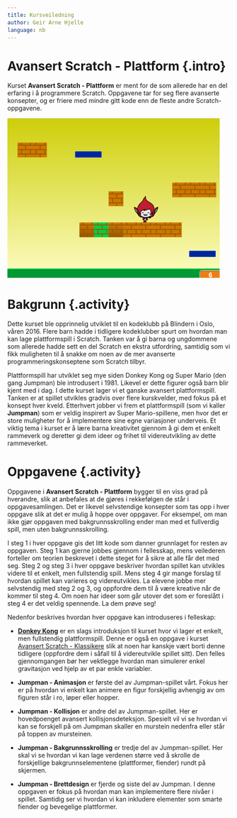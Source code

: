 ```yaml
---
title: Kursveiledning
author: Geir Arne Hjelle
language: nb
---
```



# Avansert Scratch - Plattform {.intro}

Kurset __Avansert Scratch - Plattform__ er ment for de som allerede har en del
erfaring i å programmere Scratch. Oppgavene tar for seg flere avanserte
konsepter, og er friere med mindre gitt kode enn de fleste andre
Scratch-oppgavene.

![Bilde av et plattform spill](kurs_avansert_scratch_plattform.png)


# Bakgrunn {.activity}

Dette kurset ble opprinnelig utviklet til en kodeklubb på Blindern i Oslo,
våren 2016. Flere barn hadde i tidligere kodeklubber spurt om hvordan man kan
lage plattformspill i Scratch. Tanken var å gi barna og ungdommene som allerede
hadde sett en del Scratch en ekstra utfordring, samtidig som vi fikk muligheten
til å snakke om noen av de mer avanserte programmeringskonseptene som Scratch
tilbyr.

Plattformspill har utviklet seg mye siden Donkey Kong og Super Mario (den gang
Jumpman) ble introdusert i 1981. Likevel er dette figurer også barn blir kjent
med i dag. I dette kurset lager vi et ganske avansert plattformspill. Tanken er
at spillet utvikles gradvis over flere kurskvelder, med fokus på et konsept hver
kveld. Etterhvert jobber vi frem et plattformspill (som vi kaller __Jumpman__)
som er veldig inspirert av Super Mario-spillene, men hvor det er store
muligheter for å implementere sine egne variasjoner underveis. Et viktig tema i
kurset er å lære barna kreativitet gjennom å gi dem et enkelt rammeverk og
deretter gi dem ideer og frihet til videreutvikling av dette rammeverket.


# Oppgavene {.activity}

Oppgavene i __Avansert Scratch - Plattform__ bygger til en viss grad på
hverandre, slik at anbefales at de gjøres i rekkefølgen de står i
oppgavesamlingen. Det er likevel selvstendige konsepter som tas opp i hver
oppgave slik at det er mulig å hoppe over oppgaver. For eksempel, om man ikke
gjør oppgaven med bakgrunnsskrolling ender man med et fullverdig spill, men uten
bakgrunnsskrolling.

I steg 1 i hver oppgave gis det litt kode som danner grunnlaget for resten av
oppgaven. Steg 1 kan gjerne jobbes gjennom i fellesskap, mens veilederen
forteller om teorien beskrevet i dette steget for å sikre at alle får det med
seg. Steg 2 og steg 3 i hver oppgave beskriver hvordan spillet kan utvikles
videre til et enkelt, men fullstendig spill. Mens steg 4 gir mange forslag til
hvordan spillet kan varieres og videreutvikles. La elevene jobbe mer selvstendig
med steg 2 og 3, og oppfordre dem til å være kreative når de kommer til steg 4.
Om noen har ideer som går utover det som er foreslått i steg 4 er det veldig
spennende. La dem prøve seg!

Nedenfor beskrives hvordan hver oppgave kan introduseres i felleskap:

+ [__Donkey Kong__](../donkey_kong/donkey_kong.html) er en slags introduksjon
  til kurset hvor vi lager et enkelt, men fullstendig plattformspill. Denne er
  også en oppgave i kurset [Avansert Scratch -
  Klassikere](kurs_avansert_scratch_klassikere.html) slik at noen har kanskje
  vært borti denne tidligere (oppfordre dem i såfall til å videreutvikle spillet
  sitt). Den felles gjennomgangen bør her vektlegge hvordan man simulerer enkel
  gravitasjon ved hjelp av et par enkle variabler.

+ __Jumpman - Animasjon__ er første del av Jumpman-spillet vårt. Fokus her er på
  hvordan vi enkelt kan animere en figur forskjellig avhengig av om figuren står
  i ro, løper eller hopper.

+ __Jumpman - Kollisjon__ er andre del av Jumpman-spillet. Her er hovedpoenget
  avansert kollisjonsdeteksjon. Spesielt vil vi se hvordan vi kan se forskjell
  på om Jumpman skaller en murstein nedenfra eller står på toppen av mursteinen.

+ __Jumpman - Bakgrunnsskrolling__ er tredje del av Jumpman-spillet. Her skal vi
  se hvordan vi kan lage verdenen større ved å skrolle de forskjellige
  bakgrunnselementene (plattformer, fiender) rundt på skjermen.

+ __Jumpman - Brettdesign__ er fjerde og siste del av Jumpman. I denne oppgaven
  er fokus på hvordan man kan implementere flere nivåer i spillet. Samtidig ser
  vi hvordan vi kan inkludere elementer som smarte fiender og bevegelige
  plattformer.
